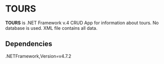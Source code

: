 # TOURS

**TOURS** is .NET Framework v.4 CRUD App for information about tours.
No database is used. XML file contains all data.

## Dependencies

.NETFramework,Version=v4.7.2
